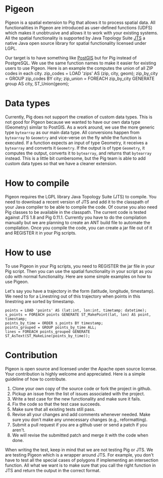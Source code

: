 Pigeon
======

Pigeon is a spatial extension to Pig that allows it to process spatial data.
All functionalities in Pigeon are introduced as user-defined functions (UDFS)
which makes it unobtrusive and allows it to work with your existing systems.
All the spatial functionality is supported by Java Topology Suite
[JTS](http://www.vividsolutions.com/jts/)
a native Java open source library for spatial functionality licensed under LGPL.


Our target is to have something like [PostGIS](http://postgis.net/) but for Pig
instead of PostgreSQL. We use the same function names to make it easier for
existing users to use Pigeon. Here is an example the computes the union of all
ZIP codes in each city. 
    zip_codes = LOAD 'zips' AS (zip, city, geom);
    zip_by_city = GROUP zip_codes BY city;
    zip_union = FOREACH zip_by_city
        GENERATE group AS city, ST_Union(geom);


Data types
==========
Currently, Pig does not support the creation of custom data types. This is not
good for Pigeon because we wanted to have our own data type (Geometry) similar to
PostGIS. As a work around, we use the more generic type `bytearray` as our main
data type. All conversions happen from `bytearray` to `Geometry` and vice-verse on
the fly while the function is executed. If a function expects an input of type
Geometry, it receives a `bytearray` and converts it `Geometry`. If the output is
of type `Geometry`, it computes the output, converts it to `bytearray`, and returns
that `bytearray` instead. This is a little bit cumbersome, but the Pig team is
able to add custom data types so that we have a cleaner extension.


How to compile
==============
Pigeon requires the LGPL library Java Topology Suite (JTS) to compile. You need to
download a recent version of JTS and add it to the classpath of your Java compiler
to be able to compile the code. Of course you also need Pig classes to be available
in the classpath. The current code is tested against JTS 1.8 and Pig 0.11.1.
Currently you have to do the compilation manually but we are planning to create
an ANT build file to automate the compilation. Once you compile the code, you
can create a jar file out of it and REGISTER it in your Pig scripts.


How to use
==========
To use Pigeon in your Pig scripts, you need to REGISTER the jar file in your Pig
script. Then you can use the spatial functionality in your script as you cdo with
normal functionality. Here are some simple examples on how to use Pigeon.

Let's say you have a trajectory in the form (latitude, longitude, timestamp). We need to
for a Linestring out of this trajectory when points in this linestring are sorted
by timestamp.

    points = LOAD 'points' AS (lat:int, lon:int, timetamp: datetime);
    s_points = FOREACH points GENERATE ST_MakePoint(lat, lon) AS point, timestamp;
    points_by_time = ORDER s_points BY timestamp;
    points_grouped = GROUP points_by_time ALL;
    lines = FOREACH points_grouped GENERATE ST_AsText(ST_MakeLine(points_by_time));


Contribution
============
Pigeon is open source and licensed under the Apache open source license. Your
contribution is highly welcome and appreciated. Here is a simple guideline of
how to contribute.
1. Clone your own copy of the source code or fork the project in github.
2. Pickup an issue from the list of issues associated with the project.
3. Write a test case for the new functionality and make sure it fails.
4. Fix the code so that the test case succeeds.
5. Make sure that all existing tests still pass.
6. Revise all your changes and add comments whenever needed. Make sure you
  don't make any unnecessary changes (e.g., reformatting).
7. Submit a pull request if you are a github user or send a patch if you aren't.
8. We will revise the submitted patch and merge it with the code when done.

When writing the test, keep in mind that we are not testing Pig or JTS. We are
testing Pigeon which is a wrapper around JTS. For example, you don't have to test
all the special cases of polygons if implementing an intersection function.
All what we want is to make sure that you call the right function in JTS and
return the output in the correct format. 
